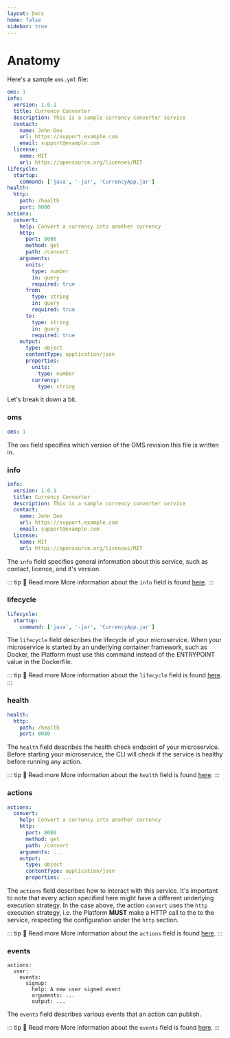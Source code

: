 ```yaml
---
layout: Docs
home: false
sidebar: true
---
```


# Anatomy

Here's a sample `oms.yml` file:

```yaml
oms: 1
info:
  version: 1.0.1
  title: Currency Converter
  description: This is a sample currency converter service
  contact:
    name: John Doe
    url: https://support.example.com
    email: support@example.com
  license:
    name: MIT
    url: https://opensource.org/licenses/MIT
lifecycle:
  startup:
    command: ['java', '-jar', 'CurrencyApp.jar']
health:
  http:
    path: /health
    port: 8080
actions:
  convert:
    help: Convert a currency into another currency
    http:
      port: 8080
      method: get
      path: /convert
    arguments:
      units:
        type: number
        in: query
        required: true
      from:
        type: string
        in: query
        required: true
      to:
        type: string
        in: query
        required: true
    output:
      type: object
      contentType: application/json
      properties:
        units:
          type: number
        currency:
          type: string
```

Let's break it down a bit.

### oms

```yaml
oms: 1
```

The `oms` field specifies which version of the OMS revision this file is written
in.

### info

```yaml
info:
  version: 1.0.1
  title: Currency Converter
  description: This is a sample currency converter service
  contact:
    name: John Doe
    url: https://support.example.com
    email: support@example.com
  license:
    name: MIT
    url: https://opensource.org/licenses/MIT
```

The `info` field specifies general information about this service, such as
contact, licence, and it's version.

::: tip &#128214; Read more 
More information about the `info` field is found [here](/schema/info/). 
:::


### lifecycle

```yaml
lifecycle:
  startup:
    command: ['java', '-jar', 'CurrencyApp.jar']
```

The `lifecycle` field describes the lifecycle of your microservice. When your
microservice is started by an underlying container framework, such as Docker,
the Platform must use this command instead of the ENTRYPOINT value in the
Dockerfile.

::: tip &#128214; Read more 
More information about the `lifecycle` field is found [here](/schema/lifecycle/). 
:::

### health

```yaml
health:
  http:
    path: /health
    port: 8080
```

The `health` field describes the health check endpoint of your microservice.
Before starting your microservice, the CLI will check if the service is healthy
before running any action.

::: tip &#128214; Read more 
More information about the `health` field is found [here](/schema/health/). 
:::

### actions

```yaml
actions:
  convert:
    help: Convert a currency into another currency
    http:
      port: 8080
      method: get
      path: /convert
    arguments: ...
    output:
      type: object
      contentType: application/json
      properties: ...
```

The `actions` field describes how to interact with this service. It's important
to note that every action specified here might have a different underlying
execution strategy. In the case above, the action `convert` uses the `http`
execution strategy, i.e. the Platform **MUST** make a HTTP call to the to the
service, respecting the configuration under the `http` section.

::: tip &#128214; Read more
More information about the `actions` field is found [here](/schema/actions/).
:::

### events

```yaml{3}
actions:
  user:
    events:
      signup:
        help: A new user signed event
        arguments: ...
        output: ...
```

The `events` field describes various events that an action can publish.

::: tip &#128214; Read more 
More information about the `events` field is found [here](/schema/events/).
:::
